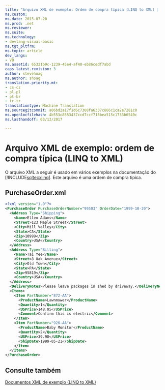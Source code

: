 ```yaml
---
title: "Arquivo XML de exemplo: Ordem de compra típica (LINQ to XML) | Documentos do Microsoft"
ms.custom: 
ms.date: 2015-07-20
ms.prod: .net
ms.reviewer: 
ms.suite: 
ms.technology:
- devlang-visual-basic
ms.tgt_pltfrm: 
ms.topic: article
dev_langs:
- VB
ms.assetid: 65321b9c-1239-45e4-af40-eb86cedf7abd
caps.latest.revision: 3
author: stevehoag
ms.author: shoag
translation.priority.mt:
- cs-cz
- pl-pl
- pt-br
- tr-tr
translationtype: Machine Translation
ms.sourcegitcommit: a06bd2a17f1d6c7308fa6337c866c1ca2e7281c0
ms.openlocfilehash: 4b553c8553437ccd7ccf715bea515c1733b6549c
ms.lasthandoff: 03/13/2017

---
```

# <a name="sample-xml-file-typical-purchase-order-linq-to-xml"></a>Arquivo XML de exemplo: ordem de compra típica (LINQ to XML)
O arquivo XML a seguir é usado em vários exemplos na documentação do [!INCLUDE[sqltecxlinq](../../../../csharp/programming-guide/concepts/linq/includes/sqltecxlinq_md.md)]. Este arquivo é uma ordem de compra típica.  
  
## <a name="purchaseorderxml"></a>PurchaseOrder.xml  
  
```xml  
<?xml version="1.0"?>  
<PurchaseOrder PurchaseOrderNumber="99503" OrderDate="1999-10-20">  
  <Address Type="Shipping">  
    <Name>Ellen Adams</Name>  
    <Street>123 Maple Street</Street>  
    <City>Mill Valley</City>  
    <State>CA</State>  
    <Zip>10999</Zip>  
    <Country>USA</Country>  
  </Address>  
  <Address Type="Billing">  
    <Name>Tai Yee</Name>  
    <Street>8 Oak Avenue</Street>  
    <City>Old Town</City>  
    <State>PA</State>  
    <Zip>95819</Zip>  
    <Country>USA</Country>  
  </Address>  
  <DeliveryNotes>Please leave packages in shed by driveway.</DeliveryNotes>  
  <Items>  
    <Item PartNumber="872-AA">  
      <ProductName>Lawnmower</ProductName>  
      <Quantity>1</Quantity>  
      <USPrice>148.95</USPrice>  
      <Comment>Confirm this is electric</Comment>  
    </Item>  
    <Item PartNumber="926-AA">  
      <ProductName>Baby Monitor</ProductName>  
      <Quantity>2</Quantity>  
      <USPrice>39.98</USPrice>  
      <ShipDate>1999-05-21</ShipDate>  
    </Item>  
  </Items>  
</PurchaseOrder>  
```  
  
## <a name="see-also"></a>Consulte também  
 [Documentos XML de exemplo (LINQ to XML)](../../../../visual-basic/programming-guide/concepts/linq/sample-xml-documents-linq-to-xml.md)
